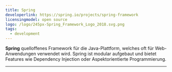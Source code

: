 ```yaml
---
title: Spring
developerlink: https://spring.io/projects/spring-framework
licensingmodel: open source
logo: /logo/245px-Spring_Framework_Logo_2018.svg.png
tags:
  - development
---
```


**Spring** quelloffenes Framework für die Java-Plattform, welches oft für Web-Anwendungen verwendet wird.
Spring ist modular aufgebaut und bietet Features wie Dependency Injection oder Aspektorientierte Programmierung.

---
